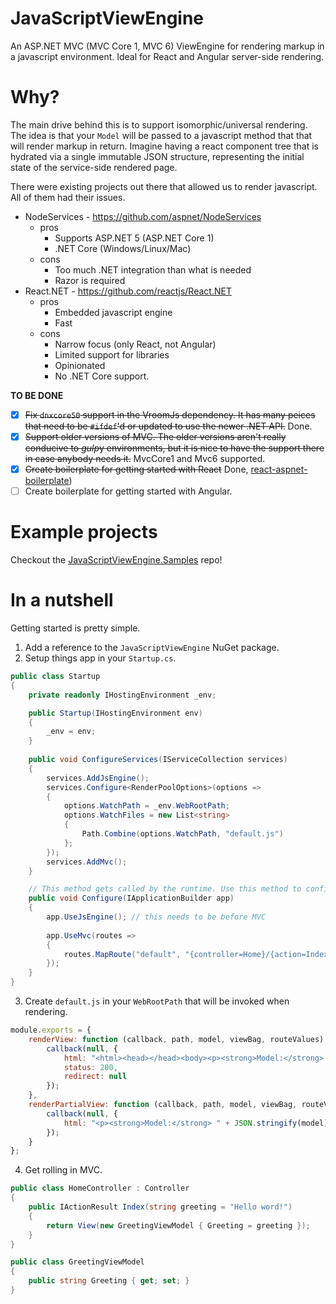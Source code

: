 # JavaScriptViewEngine

An ASP.NET MVC (MVC Core 1, MVC 6) ViewEngine for rendering markup in a javascript environment. Ideal for React and Angular server-side rendering.

# Why?

The main drive behind this is to support isomorphic/universal rendering. The idea is that your ```Model``` will be passed to a javascript method that that will render markup in return. Imagine having a react component tree that is hydrated via a single immutable JSON structure, representing the initial state of the service-side rendered page.

There were existing projects out there that allowed us to render javascript. All of them had their issues.

- NodeServices - https://github.com/aspnet/NodeServices
  - pros
    - Supports ASP.NET 5 (ASP.NET Core 1)
    - .NET Core (Windows/Linux/Mac)
  - cons
    - Too much .NET integration than what is needed
    - Razor is required
- React.NET - https://github.com/reactjs/React.NET
  - pros
    - Embedded javascript engine
    - Fast
  - cons
    - Narrow focus (only React, not Angular)
    - Limited support for libraries
    - Opinionated
    - No .NET Core support.

**TO BE DONE**
- [X] ~~Fix ```dnxcore50``` support in the VroomJs dependency. It has many peices that need to be ```#ifdef```'d or updated to use the newer .NET API.~~ Done.
- [X] ~~Support older versions of MVC. The older versions aren't really conducive to *gulp*y environments, but it is nice to have the support there in case anybody needs it.~~ MvcCore1 and Mvc6 supported.
- [X] ~~Create boilerplate for getting started with React~~ Done, [react-aspnet-boilerplate](react-aspnet-boilerplate))
- [ ] Create boilerplate for getting started with Angular.

# Example projects

Checkout the [JavaScriptViewEngine.Samples](https://github.com/pauldotknopf/JavaScriptViewEngine.Samples/tree/master/src) repo!

# In a nutshell

Getting started is pretty simple.

1. Add a reference to the ```JavaScriptViewEngine``` NuGet package.
2. Setup things app in your ```Startup.cs```.
```c#
public class Startup
{
    private readonly IHostingEnvironment _env;

    public Startup(IHostingEnvironment env)
    {
        _env = env;
    }
        
    public void ConfigureServices(IServiceCollection services)
    {
        services.AddJsEngine();
        services.Configure<RenderPoolOptions>(options =>
        {
            options.WatchPath = _env.WebRootPath;
            options.WatchFiles = new List<string>
            {
                Path.Combine(options.WatchPath, "default.js")
            };
        });
        services.AddMvc();
    }

    // This method gets called by the runtime. Use this method to configure the HTTP request pipeline.
    public void Configure(IApplicationBuilder app)
    {
        app.UseJsEngine(); // this needs to be before MVC
            
        app.UseMvc(routes =>
        {
            routes.MapRoute("default", "{controller=Home}/{action=Index}/{id?}");
        });
    }
}
```
3. Create ```default.js``` in your ```WebRootPath``` that will be invoked when rendering.
```javascript
module.exports = {
    renderView: function (callback, path, model, viewBag, routeValues) {
        callback(null, {
            html: "<html><head></head><body><p><strong>Model:</strong> " + JSON.stringify(model) + "</p><p><strong>ViewBag:</strong> " + JSON.stringify(viewBag) + "</p></body>",
            status: 200,
            redirect: null
        });
    },
    renderPartialView: function (callback, path, model, viewBag, routeValues) {
        callback(null, {
            html: "<p><strong>Model:</strong> " + JSON.stringify(model) + "</p><p><strong>ViewBag:</strong> " + JSON.stringify(viewBag) + "</p>"
        });
    }
};
```
4. Get rolling in MVC.
```c#
public class HomeController : Controller
{
    public IActionResult Index(string greeting = "Hello word!")
    {
        return View(new GreetingViewModel { Greeting = greeting });
    }
}

public class GreetingViewModel
{
    public string Greeting { get; set; }
}
```

